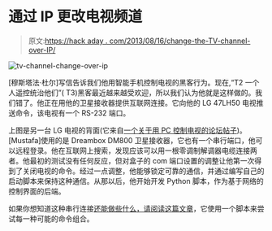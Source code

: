 # 通过 IP 更改电视频道

> 原文:[https://hack aday . com/2013/08/16/change-the-TV-channel-over-IP/](https://hackaday.com/2013/08/16/change-the-tv-channel-over-ip/)

![tv-channel-change-over-ip](../Images/58fd219016cc1bb760715c6c4ae08bc9.png)

[穆斯塔法·杜尔]写信告诉我们他用智能手机控制电视的黑客行为。现在,“T2 一个人遥控统治他们”( T3)黑客最近越来越受欢迎，所以我们认为他就是这样做的。我们错了。他正在用他的卫星接收器提供互联网连接。它向他的 LG 47LH50 电视推送命令，该电视有一个 RS-232 端口。

上图是另一台 LG 电视的背面(它来自[一个关于用 PC 控制电视的论坛帖子](http://www.edaboard.com/thread234610.html))。[Mustafa]使用的是 Dreambox DM800 卫星接收器，它也有一个串行端口，他可以远程登录。他在互联网上搜索，发现应该可以用一根零调制解调器电缆连接两者。他最初的测试没有任何反应，但对盒子的 com 端口设置的调整让他第一次得到了关闭电视的命令。经过一点调整，他能够锁定可靠的通信，并通过编写自己的启动脚本来保持这种通信。从那以后，他开始开发 Python 脚本，作为基于网络的控制界面的后端。

如果你想知道这种串行连接[还能做些什么，请阅读这篇文章](http://hackaday.com/2011/07/21/lg-tv-hacking-via-serial-connection-or-ir-codes/)，它使用一个脚本来尝试每一种可能的命令组合。